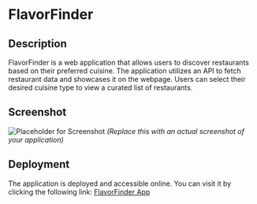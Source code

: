 # FlavorFinder

## Description

FlavorFinder is a web application that allows users to discover restaurants based on their preferred cuisine. The application utilizes an API to fetch restaurant data and showcases it on the webpage. Users can select their desired cuisine type to view a curated list of restaurants.

## Screenshot

![Placeholder for Screenshot](screenshot.png)
*(Replace this with an actual screenshot of your application)*

## Deployment

The application is deployed and accessible online. You can visit it by clicking the following link: [FlavorFinder App](https://your-deployed-app-link.com)
